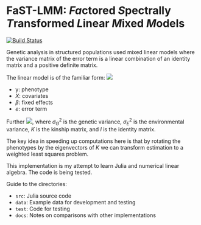 # FaST-LMM: *Fa*ctored *S*pectrally *T*ransformed *L*inear *M*ixed *M*odels

[![Build Status](https://travis-ci.org/sens/FaSTLMM.jl.svg?branch=master)](https://travis-ci.org/sens/FaSTLMM.jl)

Genetic analysis in structured populations used mixed linear models
where the variance matrix of the error term is a linear combination of
an identity matrix and a positive definite matrix.

The linear model is of the familiar form: <img src="https://render.githubusercontent.com/render/math?math={y = X \beta {+} e}">

-  y: phenotype
- $X$: covariates
- $\beta$: fixed effects
- $e$: error term

 Further <img src="https://render.githubusercontent.com/render/math?math={V(e) = \sigma_G^2 K + \sigma_E^2 I}">, where $\sigma_G^2$ is
 the genetic variance, $\sigma_E^2$ is the environmental variance, $K$
 is the kinship matrix, and $I$ is the identity matrix.

The key idea in speeding up computations here is that by rotating the
phenotypes by the eigenvectors of $K$ we can transform estimation to a
weighted least squares problem.

This implementation is my attempt to learn Julia and numerical linear
algebra.  The code is being tested.

Guide to the directories:

- `src`: Julia source code
- `data`: Example data for development and testing
- `test`: Code for testing
- `docs`: Notes on comparisons with other implementations

